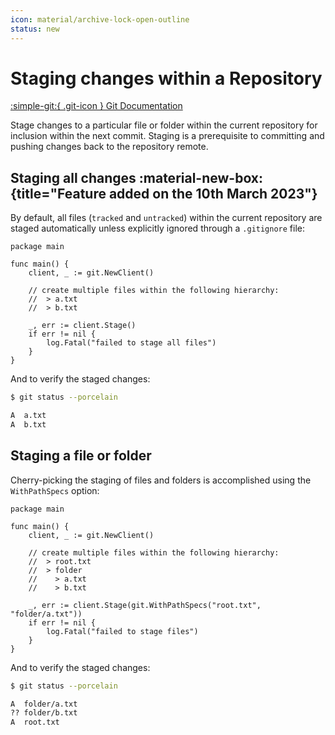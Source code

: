 ```yaml
---
icon: material/archive-lock-open-outline
status: new
---
```


# Staging changes within a Repository

[:simple-git:{ .git-icon } Git Documentation](https://git-scm.com/docs/git-stage)

Stage changes to a particular file or folder within the current repository for inclusion within the next commit. Staging is a prerequisite to committing and pushing changes back to the repository remote.

## Staging all changes :material-new-box:{title="Feature added on the 10th March 2023"}

By default, all files (`tracked` and `untracked`) within the current repository are staged automatically unless explicitly ignored through a `.gitignore` file:

```{ .go .select linenums="1" }
package main

func main() {
    client, _ := git.NewClient()

    // create multiple files within the following hierarchy:
    //  > a.txt
    //  > b.txt

    _, err := client.Stage()
    if err != nil {
        log.Fatal("failed to stage all files")
    }
}
```

And to verify the staged changes:

```sh
$ git status --porcelain

A  a.txt
A  b.txt
```

## Staging a file or folder

Cherry-picking the staging of files and folders is accomplished using the `WithPathSpecs` option:

```{ .go .select linenums="1" }
package main

func main() {
    client, _ := git.NewClient()

    // create multiple files within the following hierarchy:
    //  > root.txt
    //  > folder
    //    > a.txt
    //    > b.txt

    _, err := client.Stage(git.WithPathSpecs("root.txt", "folder/a.txt"))
    if err != nil {
        log.Fatal("failed to stage files")
    }
}
```

And to verify the staged changes:

```sh
$ git status --porcelain

A  folder/a.txt
?? folder/b.txt
A  root.txt
```

